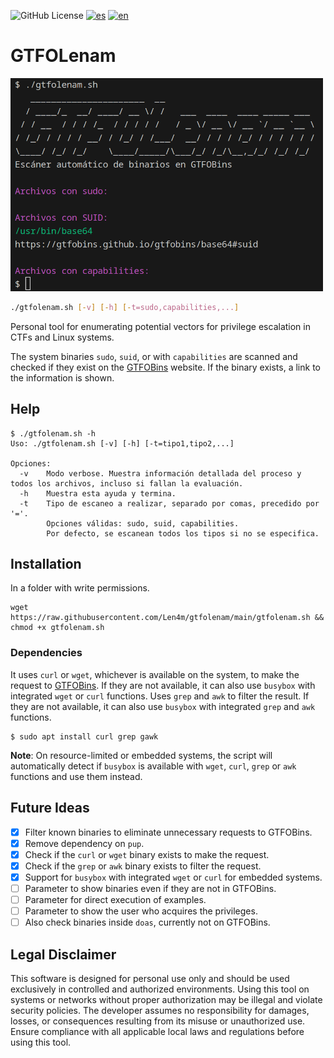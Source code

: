 ![GitHub License](https://img.shields.io/github/license/len4m/gtfolenam?style=flat-square)
[![es](https://img.shields.io/badge/README-es-red.svg?style=flat-square)](https://github.com/len4m/gtfolenam/)
[![en](https://img.shields.io/badge/README-en-yellow.svg?style=flat-square)](https://github.com/Len4m/gtfolenam/blob/main/README.en.md)

# GTFOLenam

<img src="image.png" width="500" alt="GTFOLenam scanner" style="margin-left:auto;margin-right:auto">

```bash
./gtfolenam.sh [-v] [-h] [-t=sudo,capabilities,...]
```


Personal tool for enumerating potential vectors for privilege escalation in CTFs and Linux systems.

The system binaries `sudo`, `suid`, or with `capabilities` are scanned and checked if they exist on the [GTFOBins](https://gtfobins.github.io/) website. If the binary exists, a link to the information is shown.

## Help

```
$ ./gtfolenam.sh -h
Uso: ./gtfolenam.sh [-v] [-h] [-t=tipo1,tipo2,...]

Opciones:
  -v    Modo verbose. Muestra información detallada del proceso y todos los archivos, incluso si fallan la evaluación.
  -h    Muestra esta ayuda y termina.
  -t    Tipo de escaneo a realizar, separado por comas, precedido por '='.
        Opciones válidas: sudo, suid, capabilities.
        Por defecto, se escanean todos los tipos si no se especifica.
```
## Installation

In a folder with write permissions.

```
wget https://raw.githubusercontent.com/Len4m/gtfolenam/main/gtfolenam.sh && chmod +x gtfolenam.sh
```

### Dependencies

It uses `curl` or `wget`, whichever is available on the system, to make the request to [GTFOBins](https://gtfobins.github.io/). If they are not available, it can also use `busybox` with integrated `wget` or `curl` functions. Uses `grep` and `awk` to filter the result. If they are not available, it can also use `busybox` with integrated `grep` and `awk` functions.

```
$ sudo apt install curl grep gawk
```

**Note**: On resource-limited or embedded systems, the script will automatically detect if `busybox` is available with `wget`, `curl`, `grep` or `awk` functions and use them instead. 

## Future Ideas
- [x] Filter known binaries to eliminate unnecessary requests to GTFOBins.
- [x] Remove dependency on `pup`.
- [x] Check if the `curl` or `wget` binary exists to make the request.
- [x] Check if the `grep` or `awk` binary exists to filter the request.
- [x] Support for `busybox` with integrated `wget` or `curl` for embedded systems.
- [ ] Parameter to show binaries even if they are not in GTFOBins.
- [ ] Parameter for direct execution of examples.
- [ ] Parameter to show the user who acquires the privileges.
- [ ] Also check binaries inside `doas`, currently not on GTFOBins.

## Legal Disclaimer

This software is designed for personal use only and should be used exclusively in controlled and authorized environments. Using this tool on systems or networks without proper authorization may be illegal and violate security policies. The developer assumes no responsibility for damages, losses, or consequences resulting from its misuse or unauthorized use. Ensure compliance with all applicable local laws and regulations before using this tool.